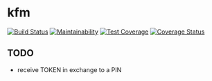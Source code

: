 # kfm

[![Build Status](https://travis-ci.com/deneb-kaitos/kfm.svg?branch=main)](https://travis-ci.com/deneb-kaitos/kfm)
[![Maintainability](https://api.codeclimate.com/v1/badges/752bb96e4fa701a966be/maintainability)](https://codeclimate.com/github/deneb-kaitos/kfm/maintainability)
[![Test Coverage](https://api.codeclimate.com/v1/badges/752bb96e4fa701a966be/test_coverage)](https://codeclimate.com/github/deneb-kaitos/kfm/test_coverage)
[![Coverage Status](https://coveralls.io/repos/github/deneb-kaitos/kfm/badge.svg?branch=main)](https://coveralls.io/github/deneb-kaitos/kfm?branch=main)

## TODO

* receive TOKEN in exchange to a PIN

